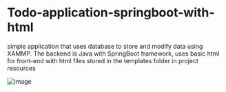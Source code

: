# Todo-application-springboot-with-html

simple application that uses database to store and modify data using XAMMP.
The backend is Java with SpringBoot framework,
uses basic html for front-end with html files stored in the templates folder in project resources 

![image](https://user-images.githubusercontent.com/73298685/184608631-0d92414e-67bc-45a0-94a9-4ac920716896.png)





